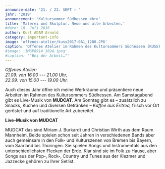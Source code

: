 ```yaml
---
announce-date: '21. / 22. SEPT – '
jahr: '2019'
announcement: 'Kultursommer Südhessen <br>'
title: 'Malerei und Skulptur. Neue und alte Arbeiten.'
#date: 18. Juli 2016
author: Kurt ADAM Arnold
category: important-info
image: 'offenes-atelier/kuss2017-0A1_1200.JPG'
caption: 'Offenes Atelier im Rahmen des Kultursommers Südhessen (KUSS)'
#image: 'IMGP8914_1024.jpeg'
#caption: '"Bei der Arbeit…"'
---
```


_Offenes Atelier: <br>21.09. von 16.00 --- 21.00 Uhr, <br>22.09. von 15.00 --- 19.00 Uhr._

Auch dieses Jahr öffne ich meine Werkräume und präsentiere neue Arbeiten im Rahmen des Kultursommers Südhessen. Am Samstagabend gibt es Live-Musik von **MUDCAT**. Am Sonntag gibt es – zusätzlich zu Snacks, Kuchen und diversen Getränken – _Kaffee aus Eritrea,_ frisch vor Ort geröstet und auf traditionelle Art zubereitet.


**Live-Musik von MUDCAT**

MUDCAT das sind Miriam J. Burkardt und Christian Wirth aus dem Raum Mannheim. Beide spielen schon seit Jahren in verschiedenen Bands aber auch gemeinsam in den Folk- und Kulturszenen von Bremen bis Bayern, vom Saarland bis Thüringen. Sie spielen Songs und Instrumentals aus den unterschiedlichsten Flecken der Erde. Klar sind sie im Folk zu Hause, aber Songs aus der Pop-, Rock-, Country und Tunes aus der Klezmer und Jazzecke gehören zu Ihrer Setlist.
